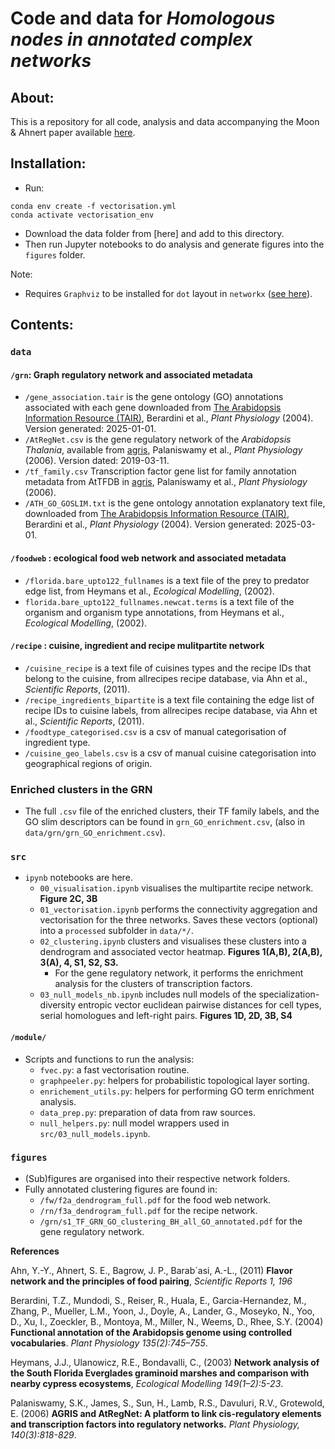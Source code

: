 # Code and data for *Homologous nodes in annotated complex networks*

## About:
This is a repository for all code, analysis and data accompanying the Moon & Ahnert paper available [here](https://arxiv.org/). 

## Installation:
- Run:
```
conda env create -f vectorisation.yml
conda activate vectorisation_env
```
- Download the data folder from [here] and add to this directory. 
- Then run Jupyter notebooks to do analysis and generate figures into the ```figures``` folder. 

Note:
- Requires ```Graphviz```  to be installed for ```dot``` layout in ```networkx``` ([see here](https://graphviz.org/download/)). 


## Contents:
### ```data```
####  ```/grn```: Graph regulatory network and associated metadata
- ```/gene_association.tair``` is the gene ontology (GO) annotations associated with each gene downloaded from [The Arabidopsis Information Resource (TAIR)](https://www.arabidopsis.org/download/list?dir=GO_and_PO_Annotations%2FGene_Ontology_Annotations), Berardini et al., *Plant Physiology* (2004). Version generated: 2025-01-01. 
- ```/AtRegNet.csv``` is the gene regulatory network of the *Arabidopsis Thalania*, available from [agris](https://agris-knowledgebase.org/downloads.html), Palaniswamy et al., *Plant Physiology* (2006). Version dated: 2019-03-11. 
- ```/tf_family.csv``` Transcription factor gene list for family annotation metadata from AtTFDB in [agris](https://agris-knowledgebase.org/AtTFDB), Palaniswamy et al., *Plant Physiology* (2006). 
 - ```/ATH_GO_GOSLIM.txt``` is the gene ontology annotation explanatory text file, downloaded from [The Arabidopsis Information Resource (TAIR)](https://www.arabidopsis.org/download/list?dir=GO_and_PO_Annotations%2FGene_Ontology_Annotations), Berardini et al., *Plant Physiology* (2004). Version generated: 2025-03-01. 

#### ```/foodweb``` : ecological food web network and associated metadata
- ```/florida.bare_upto122_fullnames``` is a text file of the prey to predator edge list, from Heymans et al., *Ecological Modelling*, (2002).  
- ```florida.bare_upto122_fullnames.newcat.terms``` is a text file of the organism and organism type annotations, from Heymans et al., *Ecological Modelling*, (2002). 

#### ```/recipe``` : cuisine, ingredient and recipe mulitpartite network
- ```/cuisine_recipe``` is a text file of cuisines types and the recipe IDs that belong to the cuisine, from allrecipes recipe database, via Ahn et al., *Scientific Reports*, (2011).
- ```/recipe_ingredients_bipartite``` is a text file containing the edge list of recipe IDs to cuisine labels, from allrecipes recipe database, via Ahn et al., *Scientific Reports*, (2011).
- ```/foodtype_categorised.csv``` is a csv of manual categorisation of ingredient type. 
- ```/cuisine_geo_labels.csv``` is a csv of manual cuisine categorisation into geographical regions of origin. 

### Enriched clusters in the GRN
- The full ```.csv``` file of the enriched clusters, their TF family labels, and the GO slim descriptors can be found in ```grn_GO_enrichment.csv```, (also in ```data/grn/grn_GO_enrichment.csv```).

### ```src```
- ```ipynb``` notebooks are here. 
    - ```00_visualisation.ipynb``` visualises the multipartite recipe network. **Figure 2C, 3B** 
    - ```01_vectorisation.ipynb``` performs the connectivity aggregation and vectorisation for the three networks. Saves these vectors (optional) into a ```processed``` subfolder in ```data/*/```. 
    - ```02_clustering.ipynb``` clusters and visualises these clusters into a dendrogram and associated vector heatmap. **Figures 1(A,B), 2(A,B), 3(A), 4, S1, S2, S3.**
        - For the gene regulatory network, it performs the enrichment analysis for the clusters of transcription factors. 
    - ```03_null_models_nb.ipynb``` includes null models of the specialization-diversity entropic vector euclidean pairwise distances for cell types, serial homologues and left-right pairs. **Figures 1D, 2D, 3B, S4**

#### ```/module/```
- Scripts and functions to run the analysis:
    - ```fvec.py```: a fast vectorisation routine. 
    - ```graphpeeler.py```: helpers for probabilistic topological layer sorting. 
    - ```enrichement_utils.py```: helpers for performing GO term enrichment analysis. 
    - ```data_prep.py```: preparation of data from raw sources. 
    - ```null_helpers.py```: null model wrappers used in ```src/03_null_models.ipynb```.

### ```figures```
- (Sub)figures are organised into their respective network folders. 
- Fully annotated clustering figures are found in:
    - ```/fw/f2a_dendrogram_full.pdf``` for the food web network. 
    - ```/rn/f3a_dendrogram_full.pdf``` for the recipe network. 
    - ```/grn/s1_TF_GRN_GO_clustering_BH_all_GO_annotated.pdf``` for the gene regulatory network. 

**References**

Ahn, Y.-Y., Ahnert, S. E., Bagrow,  J. P., Barab´asi, A.-L., (2011) **Flavor network and the principles of food pairing**, *Scientific Reports 1, 196*

Berardini, T.Z., Mundodi, S., Reiser, R., Huala, E., Garcia-Hernandez, M., Zhang, P., Mueller, L.M., Yoon, J., Doyle, A., Lander, G., Moseyko, N., Yoo, D., Xu, I., Zoeckler, B., Montoya, M., Miller, N., Weems, D., Rhee, S.Y. (2004) **Functional annotation of the Arabidopsis genome using controlled vocabularies**. *Plant Physiology 135(2):745–755*.

Heymans, J.J., Ulanowicz, R.E., Bondavalli, C., (2003) **Network analysis of the South Florida Everglades graminoid marshes and comparison with nearby cypress ecosystems**, *Ecological Modelling 149(1–2):5-23*.


Palaniswamy, S.K., James, S., Sun, H., Lamb, R.S., Davuluri, R.V., Grotewold, E. (2006) **AGRIS and AtRegNet: A platform to link cis-regulatory elements and transcription factors into regulatory networks.** *Plant Physiology, 140(3):818-829*.